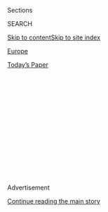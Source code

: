 <div id="app">

<div>

<div>

<div>

<div class="NYTAppHideMasthead css-1q2w90k e1suatyy0">

<div class="section css-ui9rw0 e1suatyy2">

<div class="css-eph4ug er09x8g0">

<div class="css-6n7j50">

</div>

<span class="css-1dv1kvn">Sections</span>

<div class="css-10488qs">

<span class="css-1dv1kvn">SEARCH</span>

</div>

[Skip to content](#site-content)[Skip to site
index](#site-index)

</div>

<div id="masthead-section-label" class="css-1wr3we4 eaxe0e00">

[Europe](https://www.nytimes.com/section/world/europe)

</div>

<div class="css-10698na e1huz5gh0">

</div>

</div>

<div id="masthead-bar-one" class="section hasLinks css-15hmgas e1csuq9d3">

<div class="css-uqyvli e1csuq9d0">

</div>

<div class="css-1uqjmks e1csuq9d1">

</div>

<div class="css-9e9ivx">

[](https://myaccount.nytimes.com/auth/login?response_type=cookie&client_id=vi)

</div>

<div class="css-1bvtpon e1csuq9d2">

[Today’s
Paper](https://www.nytimes.com/section/todayspaper)

</div>

</div>

</div>

</div>

<div data-aria-hidden="false">

<div id="site-content" data-role="main">

<div>

<div class="css-1aor85t" style="opacity:0.000000001;z-index:-1;visibility:hidden">

<div class="css-1hqnpie">

<div class="css-epjblv">

<span class="css-17xtcya">[Europe](/section/world/europe)</span><span class="css-x15j1o">|</span><span class="css-fwqvlz">Putin
Reclaims Crimea for Russia and Bitterly Denounces the
West</span>

</div>

<div class="css-k008qs">

<div class="css-1iwv8en">

<span class="css-18z7m18"></span>

<div>

</div>

</div>

<span class="css-1n6z4y">https://nyti.ms/1lK9kBQ</span>

<div class="css-1705lsu">

<div class="css-4xjgmj">

<div class="css-4skfbu" data-role="toolbar" data-aria-label="Social Media Share buttons, Save button, and Comments Panel with current comment count" data-testid="share-tools">

  - 
  - 
  - 
  - 
    
    <div class="css-6n7j50">
    
    </div>

  - 
  - 

</div>

</div>

</div>

</div>

</div>

</div>

<div class="css-13pd83m">

</div>

<div id="top-wrapper" class="css-1sy8kpn">

<div id="top-slug" class="css-l9onyx">

Advertisement

</div>

[Continue reading the main
story](#after-top)

<div class="ad top-wrapper" style="text-align:center;height:100%;display:block;min-height:250px">

<div id="top" class="place-ad" data-position="top" data-size-key="top">

</div>

</div>

<div id="after-top">

</div>

</div>

<div id="sponsor-wrapper" class="css-1hyfx7x">

<div id="sponsor-slug" class="css-19vbshk">

Supported by

</div>

[Continue reading the main
story](#after-sponsor)

<div id="sponsor" class="ad sponsor-wrapper" style="text-align:center;height:100%;display:block">

</div>

<div id="after-sponsor">

</div>

</div>

<div class="css-1vkm6nb ehdk2mb0">

# Putin Reclaims Crimea for Russia and Bitterly Denounces the West

</div>

<div class="css-79elbk" data-testid="photoviewer-wrapper">

<div class="css-z3e15g" data-testid="photoviewer-wrapper-hidden">

</div>

<div class="css-1a48zt4 ehw59r15" data-testid="photoviewer-children">

![<span class="css-16f3y1r e13ogyst0" data-aria-hidden="true">People in
Simferopol, Crimea, watched an address by President Vladimir V. Putin of
Russia on
Tuesday.</span><span class="css-cnj6d5 e1z0qqy90" itemprop="copyrightHolder"><span class="css-1ly73wi e1tej78p0">Credit...</span><span><span>Dan
Kitwood/Getty
Images</span></span></span>](https://static01.nyt.com/images/2014/03/19/world/19ukraine2/19ukraine2-articleLarge-v3.jpg?quality=75&auto=webp&disable=upscale)

</div>

</div>

<div class="css-xt80pu e12qa4dv0">

<div class="css-18e8msd">

<div class="css-vp77d3 epjyd6m0">

<div class="css-1baulvz">

By [<span class="css-1baulvz" itemprop="name">Steven Lee
Myers</span>](http://www.nytimes.com/by/steven-lee-myers) and
[<span class="css-1baulvz last-byline" itemprop="name">Ellen
Barry</span>](https://www.nytimes.com/by/ellen-barry)

</div>

</div>

  - March 18,
    2014

  - 
    
    <div class="css-4xjgmj">
    
    <div class="css-d8bdto" data-role="toolbar" data-aria-label="Social Media Share buttons, Save button, and Comments Panel with current comment count" data-testid="share-tools">
    
      - 
      - 
      - 
      - 
        
        <div class="css-6n7j50">
        
        </div>
    
      - 
      - 
    
    </div>
    
    </div>

</div>

</div>

<div class="section meteredContent css-1r7ky0e" name="articleBody" itemprop="articleBody">

<div class="css-1fanzo5 StoryBodyCompanionColumn">

<div class="css-53u6y8">

MOSCOW — President Vladimir V. Putin reclaimed Crimea as a part of
Russia on Tuesday, reversing what he described as a historic injustice
inflicted by the Soviet Union 60 years ago and brushing aside
international condemnation that could leave Russia isolated for years to
come.

In an emotional address steeped in years of resentment and bitterness at
perceived slights from the West, Mr. Putin made it clear that Russia’s
patience for post-Cold War accommodation, much diminished of late, had
finally been exhausted. Speaking to the country’s political elite in the
Grand Kremlin Palace, he said he did not seek to divide Ukraine any
further, but he vowed to protect Russia’s interests there from what he
described as Western actions that had left Russia feeling cornered.

“Crimea has always been an integral part of Russia in the hearts and
minds of people,” Mr. Putin declared in his address, delivered in the
chandeliered St. George’s Hall before hundreds of members of Parliament,
governors and others. His remarks, which lasted 47 minutes, were
interrupted repeatedly by thunderous applause, standing ovations and at
the end chants of “Russia, Russia.” Some in the audience wiped tears
from their eyes.

A theme coursing throughout his remarks was the restoration of Russia
after a period of humiliation following the Soviet collapse, which he
has famously called “the greatest geopolitical catastrophe of the 20th
century.”

</div>

</div>

<div class="css-1fanzo5 StoryBodyCompanionColumn">

<div class="css-53u6y8">

He denounced what he called the global domination of one superpower and
its allies that emerged. “They cheated us again and again, made
decisions behind our back, presenting us with completed facts,” he said.
“That’s the way it was with the expansion of NATO in the East, with the
deployment of military infrastructure at our borders. They always told
us the same thing: ‘Well, this doesn’t involve you.’ ”

</div>

</div>

<div class="css-79elbk" data-testid="photoviewer-wrapper">

<div class="css-z3e15g" data-testid="photoviewer-wrapper-hidden">

</div>

<div class="css-1a48zt4 ehw59r15" data-testid="photoviewer-children">

![<span class="css-16f3y1r e13ogyst0" data-aria-hidden="true">Russians
gathered in Red Square under banners hailing President Vladimir V. Putin
for his moves to restore Crimea to
Russia.</span><span class="css-cnj6d5 e1z0qqy90" itemprop="copyrightHolder"><span class="css-1ly73wi e1tej78p0">Credit...</span><span>James
Hill for The New York
Times</span></span>](https://static01.nyt.com/images/2014/03/19/world/UKRAINE/UKRAINE-articleLarge.jpg?quality=75&auto=webp&disable=upscale)

</div>

</div>

<div class="css-1fanzo5 StoryBodyCompanionColumn">

<div class="css-53u6y8">

The speed of Mr. Putin’s annexation of Crimea, redrawing an
international border that has been recognized as part of an independent
Ukraine for 23 years, has been breathtaking and so far apparently
unstoppable.

While his actions, which the United States, Europe and Ukraine do not
recognize, provoked renewed denunciations and threats of tougher
sanctions and diplomatic isolation, it remained unclear how far the West
was willing to go to punish Mr. Putin. The leaders of what had been the
Group of 8 nations announced they would meet next week as the Group of
7, excluding Russia from a club Russia once desperately craved to join.

Certainly the sanctions imposed on Russia ahead of Tuesday’s steps did
nothing to dissuade Mr. Putin, as he rushed to make a claim to Crimea
that he argued conformed to international law and precedent. In his
remarks he made clear that Russia was prepared to withstand worse
punishment in the name of restoring a lost part of the country’s
historic empire, effectively daring world leaders to sever political or
economic ties and risk the consequences to their own economies.

</div>

</div>

<div class="css-1fanzo5 StoryBodyCompanionColumn">

<div class="css-53u6y8">

Mr. Putin, the country’s paramount leader for more than 14 years,
appeared to be gambling that the outrage would eventually pass, as it
did after Russia’s war with Georgia in 2008, because a newly assertive
Russia would be simply too important to ignore on the world stage. As
with any gamble, though, the annexation of Crimea carries potentially
grave risks.

Only hours after Mr. Putin declared that “not a single shot” had been
fired in the military intervention in Crimea, a group of soldiers opened
fire as they stormed a Ukrainian military mapping office near
Simferopol, killing a Ukrainian soldier and wounding another, according
to a Ukrainian officer inside the base and a statement by Ukraine’s
Defense Ministry.

The base appeared to be under the control of the attacking soldiers, who
like most of the Russians in Crimea wore no insignia, and the ministry
said that Ukrainian forces in Crimea were now authorized to use force to
defend
themselves.

</div>

</div>

<div class="css-79elbk" data-testid="photoviewer-wrapper">

<div class="css-z3e15g" data-testid="photoviewer-wrapper-hidden">

</div>

<div class="css-1a48zt4 ehw59r15" data-testid="photoviewer-children">

<div class="css-1xdhyk6 erfvjey0">

<span class="css-1ly73wi e1tej78p0">Image</span>

<div class="css-zjzyr8">

<div data-testid="lazyimage-container" style="height:257.77777777777777px">

</div>

</div>

</div>

<span class="css-16f3y1r e13ogyst0" data-aria-hidden="true">Near
Simferopol, Crimea, women watched at lunchtime as Mr. Putin addressed
legislators and other officials in Moscow on
Tuesday.</span><span class="css-cnj6d5 e1z0qqy90" itemprop="copyrightHolder"><span class="css-1ly73wi e1tej78p0">Credit...</span><span>Yuri
Kochetkov/European Pressphoto Agency</span></span>

</div>

</div>

<div class="css-1fanzo5 StoryBodyCompanionColumn">

<div class="css-53u6y8">

The episode underscored the fact that the fate of hundreds of Ukrainian
soldiers, as well military bases and ships, remains dangerously
unresolved.

In the capital, Kiev, Ukraine’s new prime minister, Arseniy P.
Yatsenyuk, declared that the conflict had moved from “a political to a
military phase” and laid the blame squarely on Russia.

Mr. Putin’s determined response to the ouster of Ukraine’s president,
Viktor F. Yanukovych, last month has left American and European leaders
scrambling to find an adequate response after initially clinging to the
hope that Mr. Putin was prepared to find a political solution — or “off
ramp” — to an escalating crisis that began with the collapse of Mr.
Yanukovych’s government on the night of Feb. 21.

</div>

</div>

<div class="css-1fanzo5 StoryBodyCompanionColumn">

<div class="css-53u6y8">

Within a week, Russian special operations troops had seized control of
strategic locations across Crimea, while the regional authorities moved
to declare independence and schedule a referendum on joining Russia that
was held on Sunday.

Even as others criticized the vote as a fraud, Mr. Putin moved quickly
on Monday to recognize its result, which he called “more than
convincing” with nearly 97 percent of voters in favor of seceding from
Ukraine. By Tuesday he signed a treaty of accession with the region’s
new leaders to make Crimea and the city of Sevastopol the 84th and 85th
regions of the Russian Federation.

The treaty requires legislative approval, but that is a mere formality
given Mr. Putin’s unchallenged political authority and the wild
popularity of his actions, which have raised his approval ratings and
unleashed a nationalistic fervor that has drowned out the few voices of
opposition or even caution about the potential costs to Russia.

</div>

</div>

![<span class="css-16f3y1r e13ogyst0">In his speech in Moscow, President
Vladimir V. Putin defended Russia’s actions in Crimea by pointing out
past Western “interventions,” including Libya and Afghanistan, at
length.</span><span class="css-cch8ym"><span class="css-1dv1kvn">Credit</span><span class="css-cnj6d5 e1z0qqy90" itemprop="copyrightHolder"><span class="css-1ly73wi e1tej78p0">Credit...</span><span>Pool
photo by Alexander
Zemlianichenko</span></span></span>](https://static01.nyt.com/images/2014/03/18/multimedia/putin-grieviences/putin-grieviences-videoSixteenByNine1050.jpg)

<div class="css-1fanzo5 StoryBodyCompanionColumn">

<div class="css-53u6y8">

Mr. Putin appeared Tuesday evening at a rally and concert on Red Square
to celebrate an event charged with emotional and historical significance
for many Russians. Among the music played was a sentimental Soviet song
called “Sevastopol Waltz.”

“After a long, hard and exhaustive journey at sea, Crimea and Sevastopol
are returning to their home harbor, to the native shores, to the home
port, to Russia\!” Mr. Putin told the crowd. When he finished speaking,
he joined a military chorus in singing the national anthem.

He recited a list of grievances — from the Soviet Union’s transfer of
Crimea to the Ukrainian republic in 1954, to NATO’s expansion to
Russia’s borders, to its war in Kosovo in 1999, when he was a
little-known aide to President Boris N. Yeltsin, to the conflict in
Libya that toppled Col. Muammar el-Qaddafi in 2011 on what he called the
false pretense of a humanitarian intervention.

</div>

</div>

<div class="css-1fanzo5 StoryBodyCompanionColumn">

<div class="css-53u6y8">

Since Russia’s stealthy takeover of Crimea began, Mr. Putin has said
very little in public about his ultimate goals. His only extensive
remarks came in [a news
conference](http://www.nytimes.com/2014/03/05/world/europe/putin-flashing-disdain-defends-action-in-crimea.html)
with a pool of Kremlin journalists in which he appeared uncomfortable,
uncertain and angry at times. In the grandeur of the Kremlin’s walls on
Tuesday, Mr. Putin sounded utterly confident and defiant.

Reaching deep into Russian and Soviet history, he cast himself as the
guardian of the Russian people, even those beyond its post-Soviet
borders, restoring a part of an empire that the collapse of the Soviet
Union had left abandoned to the cruel fates of what he described as a
procession of hapless democratic leaders in Ukraine.

“Millions of Russians went to bed in one country and woke up abroad,” he
said. “Overnight, they were minorities in the former Soviet republics,
and the Russian people became one of the biggest — if not the biggest —
divided nations in the
world.”

</div>

</div>

<div class="css-79elbk" data-testid="photoviewer-wrapper">

<div class="css-z3e15g" data-testid="photoviewer-wrapper-hidden">

</div>

<div class="css-1a48zt4 ehw59r15" data-testid="photoviewer-children">

<div class="css-1xdhyk6 erfvjey0">

<span class="css-1ly73wi e1tej78p0">Image</span>

<div class="css-zjzyr8">

<div data-testid="lazyimage-container" style="height:268.0888888888889px">

</div>

</div>

</div>

<span class="css-16f3y1r e13ogyst0" data-aria-hidden="true">Russian
forces arresting Ukrainian Army officers in Simferopol, Crimea, on
Tuesday. The United States and European nations have strongly opposed
the Russian takeover of Crimea from
Ukraine.</span><span class="css-cnj6d5 e1z0qqy90" itemprop="copyrightHolder"><span class="css-1ly73wi e1tej78p0">Credit...</span><span>Alisa
Borovikova/Agence France-Presse — Getty Images</span></span>

</div>

</div>

<div class="css-1fanzo5 StoryBodyCompanionColumn">

<div class="css-53u6y8">

He cited the 10th-century baptism of Prince Vladimir, whose conversion
to Orthodox Christianity transformed the kingdom then known as Rus into
the foundation of the empire that became Russia. He called Kiev “the
mother of Russian cities,” making clear that he considered Ukraine,
along with Belarus, to be countries where Russia’s own interests would
remain at stake regardless of the fallout from Crimea’s annexation.

He listed the cities and battlefields of Crimea — from the 19th-century
war with Britain, France and the Turks to the Nazi sieges of World War
II — as places “dear to our hearts, symbolizing Russian military glory
and outstanding valor.”

He said that the United States and Europe had crossed “a red line” on
Ukraine by throwing support to the new government that quickly emerged
after Mr. Yanukovych fled the capital following months of protests and
two violent days of clashes that left scores dead.

</div>

</div>

<div class="css-1fanzo5 StoryBodyCompanionColumn">

<div class="css-53u6y8">

Mr. Putin, as he has before, denounced the uprising as a coup carried
out by “Russophobes and neo-Nazis” and abetted by foreigners, saying it
justified Russia’s efforts to protect Crimea’s population.

“If you press a spring too hard,” he said, “it will recoil.”

He justified the annexation using the same arguments that the United
States and Europe cited to justify the independence of Kosovo from
Serbia and even quoted from the American submission to the United
Nations International Court when it reviewed the matter in 2009.

Mr. Putin did not declare a new Cold War, but he bluntly challenged the
post-Soviet order that had more or less held for nearly a
quarter-century, and made it clear that Russia was prepared to defend
itself from any further encroachment or interference in areas it
considers part of its core security, including Russia itself.

He linked the uprisings in Ukraine and the Arab world and ominously
warned that there were efforts to agitate inside Russia. He suggested
that dissenters at home would be considered traitors, a theme that has
reverberated through society with propagandistic documentaries on state
television and moves to mute or close opposition news organizations and
websites.

“Some Western politicians already threaten us not only with sanctions,
but also with the potential for domestic problems,” he said. “I would
like to know what they are implying — the actions of a certain fifth
column, of various national traitors? Or should we expect that they will
worsen the social and economic situation, and therefore provoke people’s
discontent?”

</div>

</div>

</div>

<div>

</div>

<div>

</div>

<div>

</div>

<div>

<div id="bottom-wrapper" class="css-1ede5it">

<div id="bottom-slug" class="css-l9onyx">

Advertisement

</div>

[Continue reading the main
story](#after-bottom)

<div id="bottom" class="ad bottom-wrapper" style="text-align:center;height:100%;display:block;min-height:90px">

</div>

<div id="after-bottom">

</div>

</div>

</div>

</div>

</div>

## Site Index

<div>

</div>

## Site Information Navigation

  - [© <span>2020</span> <span>The New York Times
    Company</span>](https://help.nytimes.com/hc/en-us/articles/115014792127-Copyright-notice)

<!-- end list -->

  - [NYTCo](https://www.nytco.com/)
  - [Contact
    Us](https://help.nytimes.com/hc/en-us/articles/115015385887-Contact-Us)
  - [Work with us](https://www.nytco.com/careers/)
  - [Advertise](https://nytmediakit.com/)
  - [T Brand Studio](http://www.tbrandstudio.com/)
  - [Your Ad
    Choices](https://www.nytimes.com/privacy/cookie-policy#how-do-i-manage-trackers)
  - [Privacy](https://www.nytimes.com/privacy)
  - [Terms of
    Service](https://help.nytimes.com/hc/en-us/articles/115014893428-Terms-of-service)
  - [Terms of
    Sale](https://help.nytimes.com/hc/en-us/articles/115014893968-Terms-of-sale)
  - [Site
    Map](https://spiderbites.nytimes.com)
  - [Help](https://help.nytimes.com/hc/en-us)
  - [Subscriptions](https://www.nytimes.com/subscription?campaignId=37WXW)

</div>

</div>

</div>

</div>

